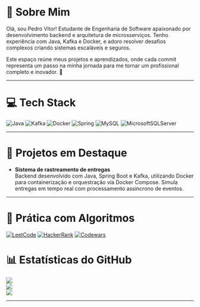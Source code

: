 # 💫 Sobre Mim
Olá, sou Pedro Vitor! Estudante de Engenharia de Software apaixonado por desenvolvimento backend e arquitetura de microsserviços. Tenho experiência com Java, Kafka e Docker, e adoro resolver desafios complexos criando sistemas escaláveis e seguros.

Este espaço reúne meus projetos e aprendizados, onde cada commit representa um passo na minha jornada para me tornar um profissional completo e inovador. 🚀

---

# 💻 Tech Stack
![Java](https://img.shields.io/badge/java-%23ED8B00.svg?style=for-the-badge&logo=openjdk&logoColor=white) ![Kafka](https://img.shields.io/badge/apache_kafka-%2314354C.svg?style=for-the-badge&logo=apachekafka&logoColor=white) ![Docker](https://img.shields.io/badge/docker-%230db7ed.svg?style=for-the-badge&logo=docker&logoColor=white) ![Spring](https://img.shields.io/badge/spring-%236DB33F.svg?style=for-the-badge&logo=spring&logoColor=white) ![MySQL](https://img.shields.io/badge/mysql-%2300000f.svg?style=for-the-badge&logo=mysql&logoColor=white) ![MicrosoftSQLServer](https://img.shields.io/badge/Microsoft%20SQL%20Server-CC2927?style=for-the-badge&logo=microsoft%20sql%20server&logoColor=white)

---

# 🚀 Projetos em Destaque
- **Sistema de rastreamento de entregas**  
  Backend desenvolvido com Java, Spring Boot e Kafka, utilizando Docker para containerização e orquestração via Docker Compose. Simula entregas em tempo real com processamento assíncrono de eventos.

---

# 🧠 Prática com Algoritmos
[![LeetCode](https://img.shields.io/badge/LeetCode-FFA116?style=flat-square&logo=leetcode&logoColor=black)](https://leetcode.com/u/pedruuv/)  [![HackerRank](https://img.shields.io/badge/HackerRank-2EC866?style=flat-square&logo=HackerRank&logoColor=white)](https://www.hackerrank.com/profile/impedrovgurgel)  [![Codewars](https://img.shields.io/badge/Codewars-B1361E?style=flat-square&logo=codewars&logoColor=white)](https://www.codewars.com/users/pedruuv)

# 📊 Estatísticas do GitHub
![](https://github-readme-stats.vercel.app/api?username=pedruuv&theme=gotham&hide_border=false&include_all_commits=false&count_private=false)<br/>
![](https://github-readme-streak-stats.herokuapp.com/?user=pedruuv&theme=gotham&hide_border=false)<br/>
![](https://github-readme-stats.vercel.app/api/top-langs/?username=pedruuv&theme=gotham&hide_border=false&include_all_commits=false&count_private=false&layout=compact)

---

